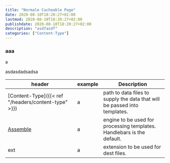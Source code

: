 ```yaml
---
title: "Normale Cacheable Page"
date: 2020-08-10T18:20:27+02:00
lastmod: 2020-08-10T18:20:27+02:00
publishdate: 2020-08-10T18:20:27+02:00
description: "asdfasdf"
categories: ["Content-Type"]
---
```

### aaa


a

asdasdadsadsa

| header | example | Description |
| ------ | ----------- | ----------- |
| [Content-Type]({{< ref "/headers/content-type" >}})   | a | path to data files to supply the data that will be passed into templates. |
| [Assemble](http://assemble.io) | a | engine to be used for processing templates. Handlebars is the default. |
| ext    | a | extension to be used for dest files. |
